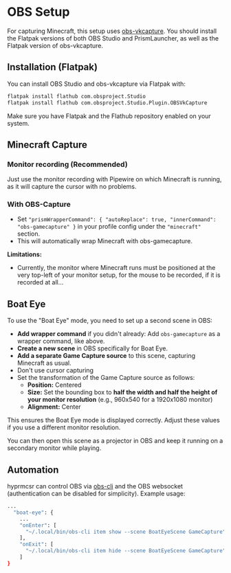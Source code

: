 # OBS Setup

For capturing Minecraft, this setup uses [obs-vkcapture](https://github.com/nowrep/obs-vkcapture).
You should install the Flatpak versions of both OBS Studio and PrismLauncher, as well as the Flatpak version of obs-vkcapture.

## Installation (Flatpak)

You can install OBS Studio and obs-vkcapture via Flatpak with:

```bash
flatpak install flathub com.obsproject.Studio
flatpak install flathub com.obsproject.Studio.Plugin.OBSVkCapture
```

Make sure you have Flatpak and the Flathub repository enabled on your system.

## Minecraft Capture

### Monitor recording (Recommended)
Just use the monitor recording with Pipewire on which Minecraft is running, as it will capture the cursor with no problems.

### With OBS-Capture
- Set `"prismWrapperCommand": { "autoReplace": true, "innerCommand": "obs-gamecapture" }` in your profile config under the `"minecraft"` section.
- This will automatically wrap Minecraft with obs-gamecapture.

**Limitations:**
- Currently, the monitor where Minecraft runs must be positioned at the very top-left of your monitor setup, for the mouse to be recorded, if it is recorded at all...

## Boat Eye

To use the "Boat Eye" mode, you need to set up a second scene in OBS:

- **Add wrapper command** if you didn't already: Add `obs-gamecapture` as a wrapper command, like above.
- **Create a new scene** in OBS specifically for Boat Eye.
- **Add a separate Game Capture source** to this scene, capturing Minecraft as usual.
- Don't use cursor capturing
- Set the transformation of the Game Capture source as follows:
  - **Position:** Centered
  - **Size:** Set the bounding box to **half the width and half the height of your monitor resolution** (e.g., 960x540 for a 1920x1080 monitor)
  - **Alignment:** Center

This ensures the Boat Eye mode is displayed correctly.
Adjust these values if you use a different monitor resolution.

You can then open this scene as a projector in OBS and keep it running on a secondary monitor while playing.

## Automation

hyprmcsr can control OBS via [obs-cli](https://github.com/pschmitt/obs-cli) and the OBS websocket (authentication can be disabled for simplicity).
Example usage:
```bash
...
  "boat-eye": {
    ...
    "onEnter": [
      "~/.local/bin/obs-cli item show --scene BoatEyeScene GameCapture"
    ],
    "onExit": [
      "~/.local/bin/obs-cli item hide --scene BoatEyeScene GameCapture"
    ]
}
```
